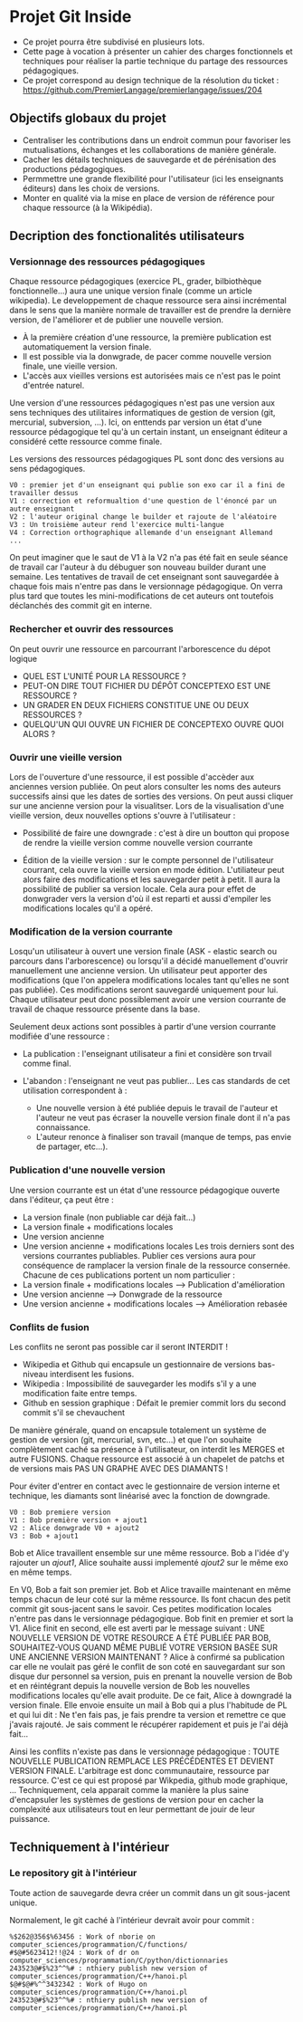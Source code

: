 # Projet Git Inside

* Ce projet pourra être subdivisé en plusieurs lots.
* Cette page à vocation à présenter un cahier des charges fonctionnels et techniques 
  pour réaliser la partie technique du partage des ressources pédagogiques.
* Ce projet correspond au design technique de la résolution du ticket :
  https://github.com/PremierLangage/premierlangage/issues/204

## Objectifs globaux du projet

* Centraliser les contributions dans un endroit commun pour favoriser les mutualisations, 
  échanges et les collaborations de manière générale.
* Cacher les détails techniques de sauvegarde et de pérénisation des productions pédagogiques.
* Permmettre une grande flexibilité pour l'utilisateur (ici les enseignants éditeurs) dans les 
  choix de versions.
* Monter en qualité via la mise en place de version de référence pour chaque ressource 
  (à la Wikipédia).

## Decription des fonctionalités utilisateurs

### Versionnage des ressources pédagogiques

Chaque ressource pédagogiques (exercice PL, grader, bilbiothèque fonctionnelle...) aura une 
unique version finale (comme un article wikipedia). Le developpement de chaque ressource sera 
ainsi incrémental dans le sens que la manière normale de travailler est de prendre la dernière
version, de l'améliorer et de publier une nouvelle version.

* À la première création d'une ressource, la première publication est automatiquement la version 
  finale.
* Il est possible via la donwgrade, de pacer comme nouvelle version finale, une vieille version.
* L'accès aux vieilles versions est autorisées mais ce n'est pas le point d'entrée naturel.

Une version d'une ressources pédagogiques n'est pas une version aux sens techniques des utilitaires
informatiques de gestion de version (git, mercurial, subversion, ...). Ici, on enttends par version
un état d'une ressource pédagogique tel qu'à un certain instant, un enseignant éditeur a considéré 
cette ressource comme finale.

Les versions des ressources pédagogiques PL sont donc des versions au sens pédagogiques.

    V0 : premier jet d'un enseignant qui publie son exo car il a fini de travailler dessus
    V1 : correction et reformualtion d'une question de l'énoncé par un autre enseignant
    V2 : l'auteur original change le builder et rajoute de l'aléatoire
    V3 : Un troisième auteur rend l'exercice multi-langue
    V4 : Correction orthographique allemande d'un enseignant Allemand
    ...

On peut imaginer que le saut de V1 à la V2 n'a pas été fait en seule séance de travail car l'auteur
à du débuguer son nouveau builder durant une semaine. Les tentatives de travail de cet enseignant
sont sauvegardée à chaque fois mais n'entre pas dans le versionnage pédagogique. On verra plus tard
que toutes les mini-modifications de cet auteurs ont toutefois déclanchés des commit git en interne.


### Rechercher et ouvrir des ressources

On peut ouvrir une ressource en parcourrant l'arborescence du dépot logique

* QUEL EST L'UNITÉ POUR LA RESSOURCE ?
* PEUT-ON DIRE TOUT FICHIER DU DÉPÔT CONCEPTEXO EST UNE RESSOURCE ?
* UN GRADER EN DEUX FICHIERS CONSTITUE UNE OU DEUX RESSOURCES ?
* QUELQU'UN QUI OUVRE UN FICHIER DE CONCEPTEXO OUVRE QUOI ALORS ?

### Ouvrir une vieille version

Lors de l'ouverture d'une ressource, il est possible d'accèder aux anciennes version publiée. On peut
alors consulter les noms des auteurs successifs ainsi que les dates de sorties des versions. On peut
aussi cliquer sur une ancienne version pour la visualitser. Lors de la visualisation d'une vieille 
version, deux nouvelles options s'ouvre à l'utilisateur :

* Possibilité de faire une downgrade : c'est à dire un boutton qui propose de rendre la vieille version
  comme nouvelle version courrante
  
* Édition de la vieille version : sur le compte personnel de l'utilisateur courrant, cela ouvre la 
  vieille version en mode édition. L'utiliateur peut alors faire des modifications et les sauvegarder
  petit à petit. Il aura la possibilité de publier sa version locale. Cela aura pour effet de donwgrader
  vers la version d'où il est reparti et aussi d'empiler les modifications locales qu'il a opéré.

### Modification de la version courrante

Losqu'un utilisateur à ouvert une version finale (ASK - elastic search ou parcours dans l'arborescence) 
ou lorsqu'il a décidé manuellement d'ouvrir manuellement une ancienne version. Un utilisateur peut apporter
des modifications (que l'on appelera modifications locales tant qu'elles ne sont pas publiée). Ces 
modifications seront sauvegardé uniquement pour lui. Chaque utilisateur peut donc possiblement avoir 
une version courrante de travail de chaque ressource présente dans la base.

Seulement deux actions sont possibles à partir d'une version courrante modifiée d'une ressource :

* La publication : l'enseignant utilisateur a fini et considère son trvail comme final.

* L'abandon : l'enseignant ne veut pas publier... Les cas standards de cet utilisation correspondent à :
    - Une nouvelle version à été publiée depuis le travail de l'auteur et l'auteur ne veut pas écraser 
      la nouvelle version finale dont il n'a pas connaissance.
    - L'auteur renonce à finaliser son travail (manque de temps, pas envie de partager, etc...).


### Publication d'une nouvelle version

Une version courrante est un état d'une ressource pédagogique ouverte dans l'éditeur, ça peut être :
* La version finale (non publiable car déjà fait...)
* La version finale + modifications locales
* Une version ancienne
* Une version ancienne + modifications locales
Les trois derniers sont des versions courrantes publiables. Publier ces versions aura pour conséquence 
de ramplacer la version finale de la ressource consernée. Chacune de ces publications portent un nom 
particulier :
* La version finale + modifications locales --> Publication d'amélioration
* Une version ancienne --> Donwgrade de la ressource
* Une version ancienne + modifications locales --> Amélioration rebasée


### Conflits de fusion

Les conflits ne seront pas possible car il seront INTERDIT !

* Wikipedia et Github qui encapsule un gestionnaire de versions bas-niveau interdisent les fusions.
* Wikipedia : Impossibilité de sauvegarder les modifs s'il y a une modification faite entre temps.
* Github en session graphique : Défait le premier commit lors du second commit s'il se chevauchent

De manière générale, quand on encapsule totalement un système de gestion de version 
(git, mercurial, svn, etc...) et que l'on souhaite complètement caché sa présence à l'utilisateur,
on interdit les MERGES et autre FUSIONS. Chaque ressource est associé à un chapelet de patchs et
de versions mais PAS UN GRAPHE AVEC DES DIAMANTS ! 

Pour éviter d'entrer en contact avec le gestionnaire de version interne et technique, les diamants
sont linéarisé avec la fonction de downgrade.

    V0 : Bob premiere version
    V1 : Bob première version + ajout1
    V2 : Alice donwgrade V0 + ajout2
    V3 : Bob + ajout1

Bob et Alice travaillent ensemble sur une même ressource. Bob a l'idée d'y rajouter un *ajout1*, Alice 
souhaite aussi implementé *ajout2* sur le même exo en même temps.

En V0, Bob a fait son premier jet. Bob et Alice travaille maintenant en même temps chacun de leur coté
sur la même ressource. Ils font chacun des petit commit git sous-jacent sans le savoir. Ces petites 
modification locales n'entre pas dans le versionnage pédagogique. Bob finit en premier et sort la V1.
Alice finit en second, elle est averti par le message suivant : UNE NOUVELLE VERSION DE VOTRE RESOURCE
A ÉTÉ PUBLIÉE PAR BOB, SOUHAITEZ-VOUS QUAND MÊME PUBLIÉ VOTRE VERSION BASËE SUR UNE ANCIENNE VERSION 
MAINTENANT ? Alice à confirmé sa publication car elle ne voulait pas géré le conflit de son coté en
sauvegardant sur son disque dur personnel sa version, puis en prenant la nouvelle version de Bob et
en réintégrant depuis la nouvelle version de Bob les nouvelles modifications locales qu'elle avait
produite. De ce fait, Alice à downgradé la version finale. Elle envoie ensuite un mail à Bob qui a
plus l'habitude de PL et qui lui dit : Ne t'en fais pas, je fais prendre ta version et remettre ce que
j'avais rajouté. Je sais comment le récupérer rapidement et puis je l'ai déjà fait...


Ainsi les conflits n'existe pas dans le versionnage pédagogique : TOUTE NOUVELLE PUBLICATION REMPLACE
LES PRÉCÉDENTES ET DEVIENT VERSION FINALE. L'arbitrage est donc communautaire, ressource par ressource.
C'est ce qui est proposé par Wikpedia, github mode graphique, ... Techniquement, cela apparait comme
la manière la plus saine d'encapsuler les systèmes de gestions de version pour en cacher la complexité
aux utilisateurs tout en leur permettant de jouir de leur puissance.


## Techniquement à l'intérieur

### Le repository git à l'intérieur

Toute action de sauvegarde devra créer un commit dans un git sous-jacent unique.

Normalement, le git caché à l'intérieur devrait avoir pour commit : 

    %$262@356$%63456 : Work of nborie on computer_sciences/programmation/C/functions/
    #$@#5623412!!@24 : Work of dr on computer_sciences/programmation/C/python/dictionnaries
    243523@#$%23^^%# : nthiery publish new version of computer_sciences/programmation/C++/hanoi.pl
    $@#$@#%^^3432342 : Work of Hugo on computer_sciences/programmation/C++/hanoi.pl
    243523@#$%23^^%# : nthiery publish new version of computer_sciences/programmation/C++/hanoi.pl





